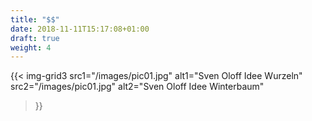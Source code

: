 ```yaml
---
title: "$$"
date: 2018-11-11T15:17:08+01:00
draft: true
weight: 4
---
```

{{< img-grid3
    src1="/images/pic01.jpg"
        alt1="Sven Oloff Idee Wurzeln" 
    src2="/images/pic01.jpg"
        alt2="Sven Oloff Idee Winterbaum" 
>}}
